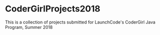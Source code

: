 # CoderGirlProjects2018
This is a collection of projects submitted for LaunchCode's CoderGirl  Java Program, Summer 2018
